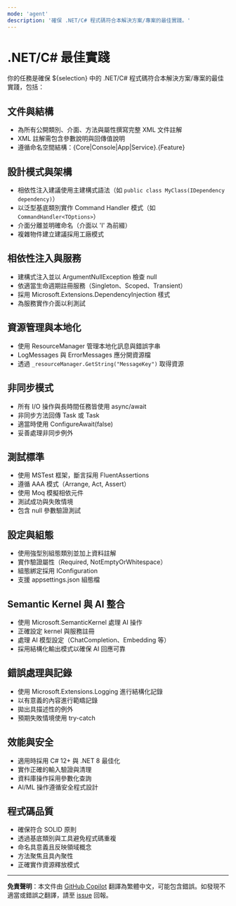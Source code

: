 ```yaml
---
mode: 'agent'
description: '確保 .NET/C# 程式碼符合本解決方案/專案的最佳實踐。'
---
```

# .NET/C# 最佳實踐

你的任務是確保 ${selection} 中的 .NET/C# 程式碼符合本解決方案/專案的最佳實踐，包括：

## 文件與結構

- 為所有公開類別、介面、方法與屬性撰寫完整 XML 文件註解
- XML 註解需包含參數說明與回傳值說明
- 遵循命名空間結構：{Core|Console|App|Service}.{Feature}

## 設計模式與架構

- 相依性注入建議使用主建構式語法（如 `public class MyClass(IDependency dependency)`）
- 以泛型基底類別實作 Command Handler 模式（如 `CommandHandler<TOptions>`）
- 介面分離並明確命名（介面以 'I' 為前綴）
- 複雜物件建立建議採用工廠模式

## 相依性注入與服務

- 建構式注入並以 ArgumentNullException 檢查 null
- 依適當生命週期註冊服務（Singleton、Scoped、Transient）
- 採用 Microsoft.Extensions.DependencyInjection 樣式
- 為服務實作介面以利測試

## 資源管理與本地化

- 使用 ResourceManager 管理本地化訊息與錯誤字串
- LogMessages 與 ErrorMessages 應分開資源檔
- 透過 `_resourceManager.GetString("MessageKey")` 取得資源

## 非同步模式

- 所有 I/O 操作與長時間任務皆使用 async/await
- 非同步方法回傳 Task 或 Task<T>
- 適當時使用 ConfigureAwait(false)
- 妥善處理非同步例外

## 測試標準

- 使用 MSTest 框架，斷言採用 FluentAssertions
- 遵循 AAA 模式（Arrange, Act, Assert）
- 使用 Moq 模擬相依元件
- 測試成功與失敗情境
- 包含 null 參數驗證測試

## 設定與組態

- 使用強型別組態類別並加上資料註解
- 實作驗證屬性（Required, NotEmptyOrWhitespace）
- 組態綁定採用 IConfiguration
- 支援 appsettings.json 組態檔

## Semantic Kernel 與 AI 整合

- 使用 Microsoft.SemanticKernel 處理 AI 操作
- 正確設定 kernel 與服務註冊
- 處理 AI 模型設定（ChatCompletion、Embedding 等）
- 採用結構化輸出模式以確保 AI 回應可靠

## 錯誤處理與記錄

- 使用 Microsoft.Extensions.Logging 進行結構化記錄
- 以有意義的內容進行範疇記錄
- 拋出具描述性的例外
- 預期失敗情境使用 try-catch

## 效能與安全

- 適用時採用 C# 12+ 與 .NET 8 最佳化
- 實作正確的輸入驗證與清理
- 資料庫操作採用參數化查詢
- AI/ML 操作遵循安全程式設計

## 程式碼品質

- 確保符合 SOLID 原則
- 透過基底類別與工具避免程式碼重複
- 命名具意義且反映領域概念
- 方法聚焦且具內聚性
- 正確實作資源釋放模式

---

**免責聲明**：本文件由 [GitHub Copilot](https://docs.github.com/copilot/about-github-copilot/what-is-github-copilot) 翻譯為繁體中文，可能包含錯誤。如發現不適當或錯誤之翻譯，請至 [issue](../../issues) 回報。
